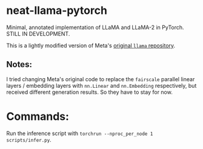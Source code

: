 # neat-llama-pytorch

Minimal, annotated implementation of LLaMA and LLaMA-2 in PyTorch. STILL IN DEVELOPMENT.

This is a lightly modified version of Meta's [original `llama` repository](https://github.com/facebookresearch/llama).

## Notes:

I tried changing Meta's original code to replace the `fairscale` parallel linear layers / embedding layers with `nn.Linear` and `nn.Embedding` respectively, but received different generation results. So they have to stay for now.

# Commands:

Run the inference script with `torchrun --nproc_per_node 1 scripts/infer.py`.